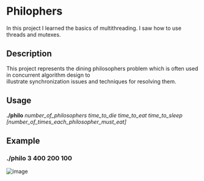# Philophers
In this project I learned the basics of multithreading. I saw how to use threads and mutexes. 
## Description
This project represents the dining philosophers problem which is often used in concurrent algorithm design to\
illustrate synchronization issues and techniques for resolving them.
## Usage
**./philo** *number_of_philosophers time_to_die time_to_eat time_to_sleep \[number_of_times_each_philosopher_must_eat\]*
## Example
### ./philo 3 400 200 100
![image](https://user-images.githubusercontent.com/53175260/164542749-58b3512c-2dd6-4580-a606-536e6406b8bb.png)
